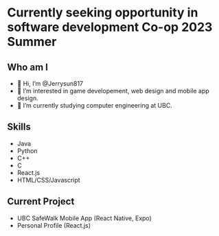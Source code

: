 # Currently seeking opportunity in software development Co-op 2023 Summer
## Who am I
- 👋 Hi, I’m @Jerrysun817
- 👀 I’m interested in game developement, web design and mobile app design.
- 🌱 I’m currently studying computer engineering at UBC.

## Skills
- Java
- Python
- C++
- C
- React.js
- HTML/CSS/Javascript

## Current Project
- UBC SafeWalk Mobile App (React Native, Expo)
- Personal Profile (React.js)
